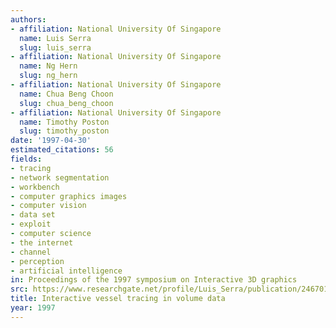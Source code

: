 ```yaml
---
authors:
- affiliation: National University Of Singapore
  name: Luis Serra
  slug: luis_serra
- affiliation: National University Of Singapore
  name: Ng Hern
  slug: ng_hern
- affiliation: National University Of Singapore
  name: Chua Beng Choon
  slug: chua_beng_choon
- affiliation: National University Of Singapore
  name: Timothy Poston
  slug: timothy_poston
date: '1997-04-30'
estimated_citations: 56
fields:
- tracing
- network segmentation
- workbench
- computer graphics images
- computer vision
- data set
- exploit
- computer science
- the internet
- channel
- perception
- artificial intelligence
in: Proceedings of the 1997 symposium on Interactive 3D graphics
src: https://www.researchgate.net/profile/Luis_Serra/publication/2467015_Interactive_Vessel_Tracing_in_Volume_Data/links/00b7d52bea6f751f83000000.pdf
title: Interactive vessel tracing in volume data
year: 1997
---
```

